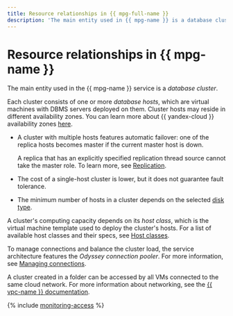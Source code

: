 ```yaml
---
title: Resource relationships in {{ mpg-full-name }}
description: 'The main entity used in {{ mpg-name }} is a database cluster. Each cluster consists of one or more database hosts, which are virtual machines with DBMS servers deployed on them. Cluster hosts may reside in different availability zones. A cluster with multiple hosts features automatic failover: one of the replica hosts becomes master if the current master host is down.'
---
```


# Resource relationships in {{ mpg-name }}

The main entity used in the {{ mpg-name }} service is a _database cluster_.

Each cluster consists of one or more _database hosts_, which are virtual machines with DBMS servers deployed on them. Cluster hosts may reside in different availability zones. You can learn more about {{ yandex-cloud }} availability zones [here](../../overview/concepts/geo-scope.md).

* A cluster with multiple hosts features automatic failover: one of the replica hosts becomes master if the current master host is down.

   A replica that has an explicitly specified replication thread source cannot take the master role. To learn more, see [Replication](replication.md).

* The cost of a single-host cluster is lower, but it does not guarantee fault tolerance.

* The minimum number of hosts in a cluster depends on the selected [disk type](storage.md).

A cluster's computing capacity depends on its _host class_, which is the virtual machine template used to deploy the cluster's hosts. For a list of available host classes and their specs, see [Host classes](instance-types.md).

To manage connections and balance the cluster load, the service architecture features the _Odyssey connection pooler_. For more information, see [Managing connections](pooling.md).


A cluster created in a folder can be accessed by all VMs connected to the same cloud network. For more information about networking, see the [{{ vpc-name }} documentation](../../vpc/).


{% include [monitoring-access](../../_includes/mdb/monitoring-access.md) %}
